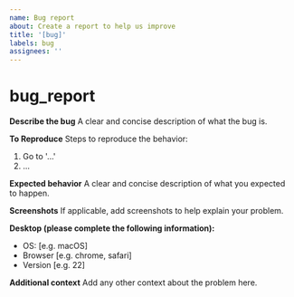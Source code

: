 ```yaml
---
name: Bug report
about: Create a report to help us improve
title: '[bug]'
labels: bug
assignees: ''
---
```


# bug\_report

**Describe the bug** A clear and concise description of what the bug is.

**To Reproduce** Steps to reproduce the behavior:

1. Go to '...'
2. ...

**Expected behavior** A clear and concise description of what you expected to happen.

**Screenshots** If applicable, add screenshots to help explain your problem.

**Desktop \(please complete the following information\):**

* OS: \[e.g. macOS\]
* Browser \[e.g. chrome, safari\]
* Version \[e.g. 22\]

**Additional context** Add any other context about the problem here.

